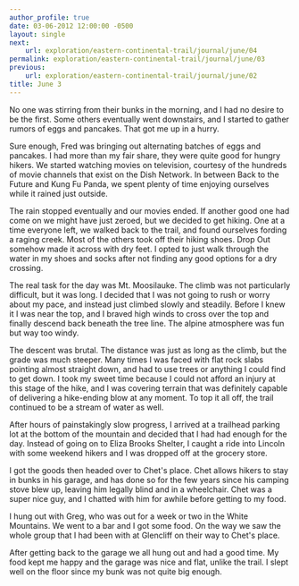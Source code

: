 ```yaml
---
author_profile: true
date: 03-06-2012 12:00:00 -0500
layout: single
next:
    url: exploration/eastern-continental-trail/journal/june/04
permalink: exploration/eastern-continental-trail/journal/june/03
previous:
    url: exploration/eastern-continental-trail/journal/june/02
title: June 3
---
```

No one was stirring from their bunks in the morning, and I had no desire to be the first. Some others eventually went downstairs, and I started to gather rumors of eggs and pancakes. That got me up in a hurry.

Sure enough, Fred was bringing out alternating batches of eggs and pancakes. I had more than my fair share, they were quite good for hungry hikers. We started watching movies on television, courtesy of the hundreds of movie channels that exist on the Dish Network. In between Back to the Future and Kung Fu Panda, we spent plenty of time enjoying ourselves while it rained just outside.

The rain stopped eventually and our movies ended. If another good one had come on we might have just zeroed, but we decided to get hiking. One at a time everyone left, we walked back to the trail, and found ourselves fording a raging creek. Most of the others took off their hiking shoes. Drop Out somehow made it across with dry feet. I opted to just walk through the water in my shoes and socks after not finding any good options for a dry crossing.

The real task for the day was Mt. Moosilauke. The climb was not particularly difficult, but it was long. I decided that I was not going to rush or worry about my pace, and instead just climbed slowly and steadily. Before I knew it I was near the top, and I braved high winds to cross over the top and finally descend back beneath the tree line. The alpine atmosphere was fun but way too windy.

The descent was brutal. The distance was just as long as the climb, but the grade was much steeper. Many times I was faced with flat rock slabs pointing almost straight down, and had to use trees or anything I could find to get down. I took my sweet time because I could not afford an injury at this stage of the hike, and I was covering terrain that was definitely capable of delivering a hike-ending blow at any moment. To top it all off, the trail continued to be a stream of water as well.

After hours of painstakingly slow progress, I arrived at a trailhead parking lot at the bottom of the mountain and decided that I had had enough for the day. Instead of going on to Eliza Brooks Shelter, I caught a ride into Lincoln with some weekend hikers and I was dropped off at the grocery store.

I got the goods then headed over to Chet's place. Chet allows hikers to stay in bunks in his garage, and has done so for the few years since his camping stove blew up, leaving him legally blind and in a wheelchair. Chet was a super nice guy, and I chatted with him for awhile before getting to my food.

I hung out with Greg, who was out for a week or two in the White Mountains. We went to a bar and I got some food. On the way we saw the whole group that I had been with at Glencliff on their way to Chet's place.

After getting back to the garage we all hung out and had a good time. My food kept me happy and the garage was nice and flat, unlike the trail. I slept well on the floor since my bunk was not quite big enough.